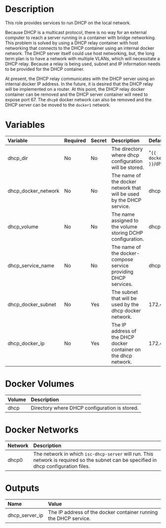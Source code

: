 # Description

This role provides services to run DHCP on the local network.

Because DHCP is a multicast protocol, there is no way for an external computer to reach a server running in a container
with bridge networking.  This problem is solved by using a DHCP relay container with host networking that connects to
the DHCP container using an internal docker network.  The DHCP server itself could use host networking, but, the long
term plan is to have a network with multiple VLANs, which will necessitate a DHCP relay.  Because a relay is being used,
subnet and IP information needs to be provided for the DHCP container.

At present, the DHCP relay communicates with the DHCP server using an internal docker IP address.  In the future, it is
desired that the DHCP relay will be implemented on a router.  At this point, the DHCP relay docker container can be
removed and the DHCP server container will need to expose port 67.  The `dhcp0` docker network can also be removed and
the DHCP server can be moved to the `docker1` network.

# Variables

| Variable            | Required | Secret | Description                                                           | Default                           |
|:--------------------|:---------|:-------|:----------------------------------------------------------------------|:----------------------------------|
| dhcp_dir            | No       | No     | The directory where dhcp configuration will be stored.                | "`{{ docker_compose_dir }}`/dhcp" |
| dhcp_docker_network | No       | No     | The name of the docker network that will be used by the DHCP service. | dhcp0                             |
 | dhcp_volume         | No       | No     | The name assigned to the volume storing DCHP configuration.           | dhcp                              |
 | dhcp_service_name   | No       | No     | The name of the docker-compose service providing DHCP services.       | dhcp                              |                 
| dhcp_docker_subnet  | No       | Yes    | The subnet that will be used by the dhcp docker network.              | 172.47.0.0/16                     |
| dhcp_docker_ip      | No       | Yes    | The IP address of the DHCP docker container on the dhcp network.      | 172.47.0.2                        |

# Docker Volumes

 | Volume             | Description                                   |
|:-------------------|:----------------------------------------------|
 | dhcp               | Directory where DHCP configuration is stored. |

# Docker Networks

 | Network | Description                                                                                                                            |
|:--------|:---------------------------------------------------------------------------------------------------------------------------------------|
 | dhcp0   | The network in which `isc-dhcp-server` will run.  This network is required so the subnet can be specified in dhcp configuration files. |

# Outputs

| Name           | Value                                                            |
|:---------------|:-----------------------------------------------------------------|
| dhcp_server_ip | The IP address of the docker container running the DHCP service. |
